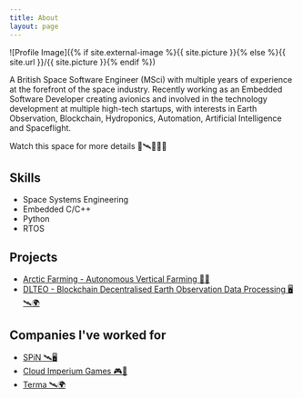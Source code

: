 ```yaml
---
title: About
layout: page
---
```

![Profile Image]({% if site.external-image %}{{ site.picture }}{% else %}{{ site.url }}/{{ site.picture }}{% endif %})

<p>A British Space Software Engineer (MSci) with multiple years of experience at the forefront of the space industry. Recently working as an Embedded Software Developer creating avionics and involved in the technology development at multiple high-tech startups, with interests in Earth Observation, Blockchain, Hydroponics, Automation, Artificial Intelligence and Spaceflight.</p>

<p>Watch this space for more details 🚀🛰️👩‍🚀🌑</p>

<h2>Skills</h2>

<ul class="skill-list">
	<li>Space Systems Engineering</li>
	<li>Embedded C/C++</li>
	<li>Python</li>
	<li>RTOS</li>
</ul>

<h2>Projects</h2>

<ul>
	<li><a href="https://arcticfarming.fi" target="_blank" rel="noopener noreferrer">Arctic Farming - Autonomous Vertical Farming 🧑‍🌾</a></li>
	<li><a href="https://dlteo.com" target="_blank" rel="noopener noreferrer">DLTEO - Blockchain Decentralised Earth Observation Data Processing 🖥️🛰️🌍</a></li>
</ul>

<h2>Companies I've worked for</h2>

<ul>
	<li><a href="https://spinintech.com/" target="_blank" rel="noopener noreferrer">SPiN 🛰️🖥️</a></li>
	<li><a href="https://cloudimperiumgames.com/" target="_blank" rel="noopener noreferrer">Cloud Imperium Games 🎮🚀</a></li>
	<li><a href="https://terma.com/" target="_blank" rel="noopener noreferrer">Terma 🛰️🌍</a></li>
</ul>
